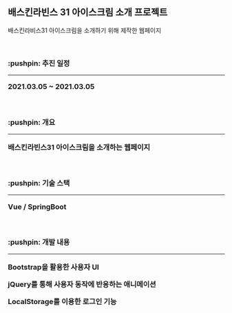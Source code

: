 <h2>배스킨라빈스 31 아이스크림 소개 프로젝트</h2>

<p>배스킨라비스31 아이스크림을 소개하기 위해 제작한 웹페이지</p>
<br>

<h3>:pushpin: 추진 일정</3>
<hr>
<p>2021.03.05 ~ 2021.03.05</p>
<br>

<h3>:pushpin: 개요</3>
<hr>
<p>배스킨라빈스31 아이스크림을 소개하는 웹페이지</p>
<br>

<h3>:pushpin: 기술 스택</3>
<hr>
<p>Vue / SpringBoot</p>
<br>

<h3>:pushpin: 개발 내용</3>
<hr>
<p>Bootstrap을 활용한 사용자 UI </p>
<p>jQuery를 통해 사용자 동작에 반응하는 애니메이션</p>
<p>LocalStorage를 이용한 로그인 기능</p>
<br>
